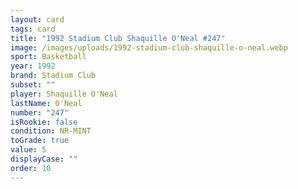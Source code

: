 ```yaml
---
layout: card
tags: card
title: "1992 Stadium Club Shaquille O'Neal #247"
image: /images/uploads/1992-stadium-club-shaquille-o-neal.webp
sport: Basketball
year: 1992
brand: Stadium Club
subset: ""
player: Shaquille O'Neal
lastName: O'Neal
number: "247"
isRookie: false
condition: NR-MINT
toGrade: true
value: 5
displayCase: ""
order: 10
---
```

